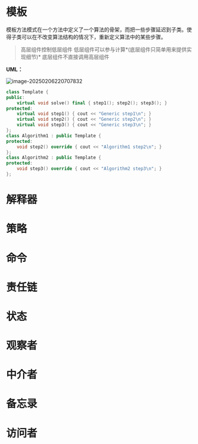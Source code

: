 # 模板

模板方法模式在一个方法中定义了一个算法的骨架，而把一些步骤延迟到子类。使得子类可以在不改变算法结构的情况下，重新定义算法中的某些步骤。

> 高层组件控制低层组件
> 低层组件可以参与计算*(底层组件只简单用来提供实现细节)*
> 底层组件不直接调用高层组件

**UML：**

![image-20250206220707832](https://chx-typora.oss-cn-hangzhou.aliyuncs.com/typora/image-20250206220707832.png)

```c++
class Template {
public:
	virtual void solve() final { step1(); step2(); step3(); }
protected:
	virtual void step1() { cout << "Generic step1\n"; }
	virtual void step2() { cout << "Generic step2\n"; }
	virtual void step3() { cout << "Generic step3\n"; }
};
class Algorithm1 : public Template {
protected:
	void step2() override { cout << "Algorithm1 step2\n"; }
};
class Algorithm2 : public Template {
protected:
	void step3() override { cout << "Algorithm2 step3\n"; }
};
```

# 解释器

# 策略

# 命令

# 责任链

# 状态

# 观察者

# 中介者

# 备忘录

# 访问者

